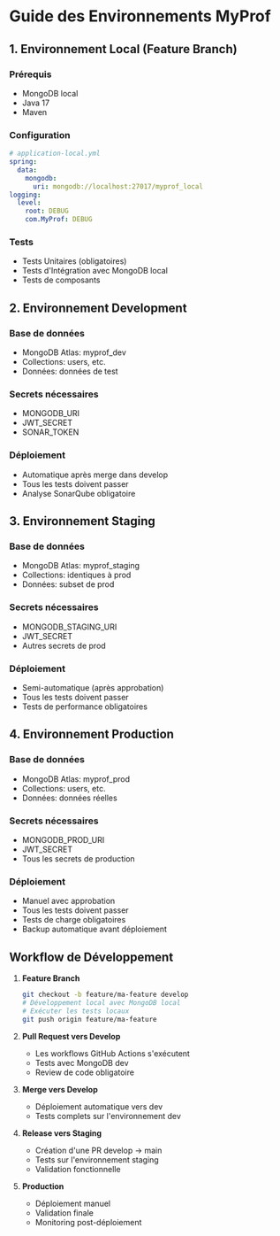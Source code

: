 # Guide des Environnements MyProf

## 1. Environnement Local (Feature Branch)

### Prérequis
- MongoDB local
- Java 17
- Maven

### Configuration
```yaml
# application-local.yml
spring:
  data:
    mongodb:
      uri: mongodb://localhost:27017/myprof_local
logging:
  level:
    root: DEBUG
    com.MyProf: DEBUG
```

### Tests
- Tests Unitaires (obligatoires)
- Tests d'Intégration avec MongoDB local
- Tests de composants

## 2. Environnement Development

### Base de données
- MongoDB Atlas: myprof_dev
- Collections: users, etc.
- Données: données de test

### Secrets nécessaires
- MONGODB_URI
- JWT_SECRET
- SONAR_TOKEN

### Déploiement
- Automatique après merge dans develop
- Tous les tests doivent passer
- Analyse SonarQube obligatoire

## 3. Environnement Staging

### Base de données
- MongoDB Atlas: myprof_staging
- Collections: identiques à prod
- Données: subset de prod

### Secrets nécessaires
- MONGODB_STAGING_URI
- JWT_SECRET
- Autres secrets de prod

### Déploiement
- Semi-automatique (après approbation)
- Tous les tests doivent passer
- Tests de performance obligatoires

## 4. Environnement Production

### Base de données
- MongoDB Atlas: myprof_prod
- Collections: users, etc.
- Données: données réelles

### Secrets nécessaires
- MONGODB_PROD_URI
- JWT_SECRET
- Tous les secrets de production

### Déploiement
- Manuel avec approbation
- Tous les tests doivent passer
- Tests de charge obligatoires
- Backup automatique avant déploiement

## Workflow de Développement

1. **Feature Branch**
   ```bash
   git checkout -b feature/ma-feature develop
   # Développement local avec MongoDB local
   # Exécuter les tests locaux
   git push origin feature/ma-feature
   ```

2. **Pull Request vers Develop**
   - Les workflows GitHub Actions s'exécutent
   - Tests avec MongoDB dev
   - Review de code obligatoire

3. **Merge vers Develop**
   - Déploiement automatique vers dev
   - Tests complets sur l'environnement dev

4. **Release vers Staging**
   - Création d'une PR develop → main
   - Tests sur l'environnement staging
   - Validation fonctionnelle

5. **Production**
   - Déploiement manuel
   - Validation finale
   - Monitoring post-déploiement
